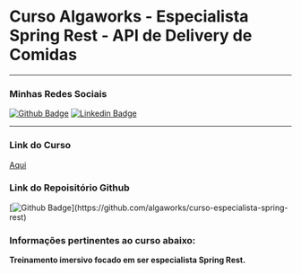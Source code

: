 # Curso Algaworks - Especialista Spring Rest - API de Delivery de Comidas

<hr/>

<h3> Minhas Redes Sociais </h3>

[![Github Badge](https://img.shields.io/badge/-Github-000?style=for-the-badge&logo=Github&logoColor=white&link=https://github.com/karasurage?tab=repositories)](https://github.com/karasurage?tab=repositories)
[![Linkedin Badge](https://img.shields.io/badge/-LinkedIn-blue?style=for-the-badge&logo=Linkedin&logoColor=white&link=https://www.linkedin.com/in/nicholas-mateus-veloso/)](https://www.linkedin.com/in/nicholas-mateus-veloso/)

<hr/>

<div>
    <h3>Link do Curso </h3> <a href="https://cafe.algaworks.com/esr-lista-de-espera/">Aqui</a>
    <h3>Link do Repoisitório Github</h3>
</div>

[![Github Badge](https://img.shields.io/badge/-Github-000?style=for-the-badge&logo=Github&logoColor=white&link=https://github.com/algaworks/curso-especialista-spring-rest")](https://github.com/algaworks/curso-especialista-spring-rest)

<h3>
   Informações pertinentes ao curso abaixo:
</h3>

<p align="justify">
<strong>Treinamento imersivo focado em ser especialista Spring Rest.</strong>
</p>